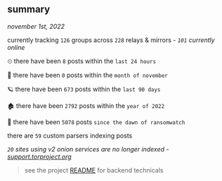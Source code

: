
## summary
_november 1st, 2022_

currently tracking `126` groups across `228` relays & mirrors - _`101` currently online_

⏲ there have been `8` posts within the `last 24 hours`

🦈 there have been `0` posts within the `month of november`

🪐 there have been `673` posts within the `last 90 days`

🏚 there have been `2792` posts within the `year of 2022`

🦕 there have been `5078` posts `since the dawn of ransomwatch`

there are `59` custom parsers indexing posts

_`20` sites using v2 onion services are no longer indexed - [support.torproject.org](https://support.torproject.org/onionservices/v2-deprecation/)_

> see the project [README](https://github.com/joshhighet/ransomwatch#ransomwatch--) for backend technicals

